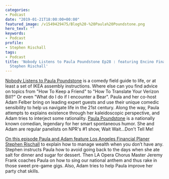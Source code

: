 ```yaml
---
categories:
- Podcast
date: "2019-01-21T18:00:00+00:00"
featured_image: /v1549429475/Blog%20-%20Paula%20Poundstone.png
hero_text: ""
keywords:
- Podcast
profile:
- Stephen Rischall
tags:
- Podcast
title: 'Nobody Listens to Paula Poundstone Ep28 : featuring Encino Financial Planner,
  Stephen Rischall'
---
```

[Nobody Listens to Paula Poundstone](https://www.maximumfun.org/player/39962 "Nobody Listens to Paula Poundstone") is a comedy field guide to life, or at least a set of IKEA assembly instructions. Where else can you find advice on topics from "How To Keep a Friend" to "How To Translate Your Verizon Bill?" Or even "What do I do if I encounter a Bear". Paula and her co-host Adam Felber bring on leading expert guests and use their unique comedic sensibility to help us navigate life in the 21st century. Along the way, Paula attempts to explains existence through her kaleidoscopic perspective, and Adam tries to interject some rationality. [Paula Poundstone](http://www.paulapoundstone.com/ "Paula Poundstone") is a nationally known comedian, legendary for her smart spontaneous humor. She and Adam are regular panelists on NPR's #1 show, Wait Wait...Don't Tell Me!

[On this episode Paula and Adam feature Los Angeles Financial Planer Stephen Rischall](https://www.maximumfun.org/player/39962 "On this episode Paula and Adam feature Los Angeles Financial Planer Stephen Rischall") to explain how to manage wealth when you don’t have any. Stephen instructs Paula how to avoid going back to the days when she ate salt for dinner and sugar for dessert. Then LA Opera Chorus Master Jeremy Frank coaches Paula on how to sing our national anthem and thus rake in those sweet pre-game gigs. Also, Adam tries to help Paula improve her party chat skills.